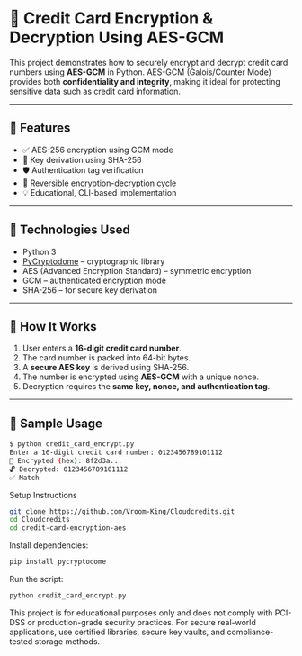 # 🔐 Credit Card Encryption & Decryption Using AES-GCM

This project demonstrates how to securely encrypt and decrypt credit card numbers using **AES-GCM** in Python. AES-GCM (Galois/Counter Mode) provides both **confidentiality and integrity**, making it ideal for protecting sensitive data such as credit card information.

---

## 📌 Features

- ✅ AES-256 encryption using GCM mode
- 🔑 Key derivation using SHA-256
- 🛡️ Authentication tag verification
- 🧪 Reversible encryption-decryption cycle
- 💡 Educational, CLI-based implementation

---

## 🧰 Technologies Used

- Python 3
- [PyCryptodome](https://www.pycryptodome.org/) – cryptographic library
- AES (Advanced Encryption Standard) – symmetric encryption
- GCM – authenticated encryption mode
- SHA-256 – for secure key derivation

---

## 🚀 How It Works

1. User enters a **16-digit credit card number**.
2. The card number is packed into 64-bit bytes.
3. A **secure AES key** is derived using SHA-256.
4. The number is encrypted using **AES-GCM** with a unique nonce.
5. Decryption requires the **same key, nonce, and authentication tag**.

---

## 🧪 Sample Usage

```bash
$ python credit_card_encrypt.py
Enter a 16-digit credit card number: 0123456789101112
🔐 Encrypted (hex): 8f2d3a...
🔓 Decrypted: 0123456789101112
✅ Match
```

Setup Instructions
```bash
git clone https://github.com/Vroom-King/Cloudcredits.git
cd Cloudcredits
cd credit-card-encryption-aes
```
Install dependencies:
```bash
pip install pycryptodome
```

Run the script:

```bash
python credit_card_encrypt.py
```

This project is for educational purposes only and does not comply with PCI-DSS or production-grade security practices.
For secure real-world applications, use certified libraries, secure key vaults, and compliance-tested storage methods.
